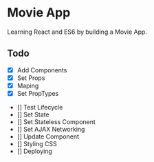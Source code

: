 # Movie App
Learning React and ES6 by building a Movie App.


## Todo
- [x] Add Components
- [x] Set Props
- [x] Maping
- [x] Set PropTypes
- [] Test Lifecycle
- [] Set State
- [] Set Stateless Component
- [] Set AJAX Networking
- [] Update Component
- [] Styling CSS
- [] Deploying